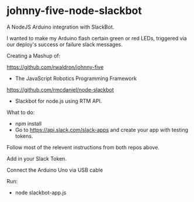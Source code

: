 # johnny-five-node-slackbot
A NodeJS Arduino integration with SlackBot.

I wanted to make my Arduino flash certain green or red LEDs, triggered via our deploy's success or failure slack messages.

Creating a Mashup of:

https://github.com/rwaldron/johnny-five
- The JavaScript Robotics Programming Framework

https://github.com/rmcdaniel/node-slackbot
- Slackbot for node.js using RTM API.

What to do:
- npm install
- Go to https://api.slack.com/slack-apps and create your app with testing tokens.

Follow most of the relevent instructions from both repos above.

Add in your Slack Token.

Connect the Arduino Uno via USB cable

Run:
- node slackbot-app.js
